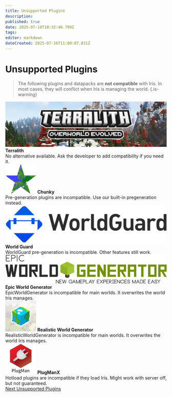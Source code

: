 ```yaml
---
title: Unsupported Plugins
description: 
published: true
date: 2025-07-18T18:32:46.799Z
tags: 
editor: markdown
dateCreated: 2025-07-16T11:00:07.831Z
---
```


# Unsupported Plugins
> The following plugins and datapacks are **not compatible** with Iris. In most cases, they will conflict when Iris is managing the world.
{.is-warning}

<div class="grid-unsupported">
<div class="card-unsupported">
  <img src="/iris_docs/unsupported_plugins/terralith.png" alt="Terralith Datapack">
  <strong>Terralith</strong><br>
  No alternative available. Ask the developer to add compatibility if you need it.
</div>

<div class="card-unsupported">
  <img src="/iris_docs/unsupported_plugins/chunky.webp" alt="Chunky">
  <strong>Chunky</strong><br>
  Pre-generation plugins are incompatible. Use our built-in pregeneration instead.
</div>

<div class="card-unsupported">
  <img src="/iris_docs/unsupported_plugins/worldguard.png" alt="WorldGuard">
  <strong>World Guard</strong><br>
  WorldGuard pre-generation is incompatible. Other features still work.
</div>

<div class="card-unsupported">
  <img src="/iris_docs/unsupported_plugins/ewg.webp" alt="EWG">
  <strong>Epic World Generator</strong><br>
  EpicWorldGenerator is incompatible for main worlds. It overwrites the world Iris manages.
</div>

<div class="card-unsupported">
  <img src="/iris_docs/unsupported_plugins/rwg.jpg" alt="RWG">
  <strong>Realistic World Generator</strong><br>
  RealisticWorldGenerator is incompatible for main worlds. It overwrites the world Iris manages.
</div>

<div class="card-unsupported">
  <img src="/iris_docs/unsupported_plugins/plugmanx.png" alt="PlugManX">
  <strong>PlugManX</strong><br>
  Hotload plugins are incompatible if they load Iris. Might work with server off, but not guaranteed.
</div>

<div class="links-list">
  <a href="/doc/iris/unsupported-plugins" class="next-link">
    <span class="link-text">Next</span>
    <span class="link-description">Unsupported Plugins</span>
  </a>

</div>
